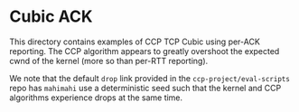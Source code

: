 
# Cubic ACK

This directory contains examples of CCP TCP Cubic using per-ACK reporting. The CCP algorithm appears to greatly overshoot the expected cwnd of the kernel (more so than per-RTT reporting).

We note that the default `drop` link provided in the `ccp-project/eval-scripts` repo has `mahimahi` use a  deterministic seed such that the kernel and CCP algorithms experience drops at the same time.